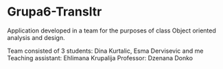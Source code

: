 # Grupa6-Transltr

Application developed in a team for the purposes of class Object oriented analysis and design.

Team consisted of 3 students: Dina Kurtalic, Esma Dervisevic and me
Teaching assistant: Ehlimana Krupalija
Professor: Dzenana Donko
